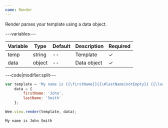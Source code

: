 ```yaml
---
name: Render
---
```


Render parses your template using a data object.

---variables---

| Variable | Type   | Default | Description | Required |
| -------- | ------ | ------- | ----------- | -------- |
| temp     | string | --      | Template    | &#10003; |
| data     | object | --      | Data object | &#10003; |

---code|modifier:split---

```javascript
var template = 'My name is {{\firstName}}{{\#lastName|notEmpty}} {{\lastName}}{{\/lastName}}'
	data = {
		firstName: 'John',
		lastName: 'Smith'
	};

Wee.view.render(template, data);
```

```javascript
My name is John Smith
```
